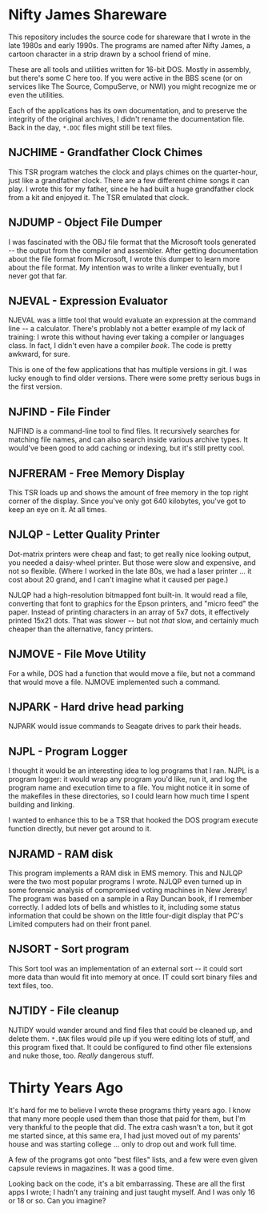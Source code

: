 
# Nifty James Shareware #

This repository includes the source code for shareware that I wrote in the late 1980s and early 1990s. The programs are named after Nifty James, a cartoon character in a strip drawn by a school friend of mine.

These are all tools and utilities written for 16-bit DOS. Mostly in assembly, but there's some C here too. If you were active in the BBS scene (or on services like The Source, CompuServe, or NWI) you might recognize me or even the utilities.

Each of the applications has its own documentation, and to preserve the integrity of the original archives, I didn't rename the documentation file. Back in the day, `*.DOC` files might still be text files.


## NJCHIME - Grandfather Clock Chimes ##

This TSR program watches the clock and plays chimes on the quarter-hour, just like a grandfather clock. There are a few different chime songs it can play. I wrote this for my father, since he had built a huge grandfather clock from a kit and enjoyed it. The TSR emulated that clock.

## NJDUMP - Object File Dumper ##

I was fascinated with the OBJ file format that the Microsoft tools generated -- the output from the compiler and assembler. After getting documentation about the file format from Microsoft, I wrote this dumper to learn more about the file format. My intention was to write a linker eventually, but I never got that far.

## NJEVAL - Expression Evaluator ##

NJEVAL was a little tool that would evaluate an expression at the command line -- a calculator.  There's problably not a better example of my lack of training: I wrote this without having ever taking a compiler or languages class. In fact, I didn't even have a compiler *book*. The code is pretty awkward, for sure. 

This is one of the few applications that has multiple versions in git. I was lucky enough to find older versions. There were some pretty serious bugs in the first version.

## NJFIND - File Finder ##

NJFIND is a command-line tool to find files. It recursively searches for matching file names, and can also search inside various archive types. It would've been good to add caching or indexing, but it's still pretty cool.

## NJFRERAM - Free Memory Display ##

This TSR loads up and shows the amount of free memory in the top right corner of the display. Since you've only got 640 kilobytes, you've got to keep an eye on it. At all times.

## NJLQP - Letter Quality Printer ##

Dot-matrix printers were cheap and fast; to get really nice looking output, you needed a daisy-wheel printer. But those were slow and expensive, and not so flexible. (Where I worked in the late 80s, we had a laser printer ... it cost about 20 grand, and I can't imagine what it caused per page.)

NJLQP had a high-resolution bitmapped font built-in. It would read a file, converting that font to graphics for the Epson printers, and "micro feed" the paper. Instead of printing characters in an array of 5x7 dots, it effectively printed 15x21 dots. That was slower -- but not *that* slow, and certainly much cheaper than the alternative, fancy printers.

## NJMOVE - File Move Utility ##

For a while, DOS had a function that would move a file, but not a command that would move a file. NJMOVE implemented such a command.


## NJPARK - Hard drive head parking ##

NJPARK would issue commands to Seagate drives to park their heads.


## NJPL - Program Logger ##

I thought it would be an interesting idea to log programs that I ran. NJPL is a program logger: it would wrap any program you'd like, run it, and log the program name and execution time to a file. You might notice it in some of the makefiles in these directories, so I could learn how much time I spent building and linking.

I wanted to enhance this to be a TSR that hooked the DOS program execute function directly, but never got around to it.

## NJRAMD - RAM disk ##

This program implements a RAM disk in EMS memory. This and NJLQP were the two most popular programs I wrote. NJLQP even turned up in some forensic analysis of compromised voting machines in New Jeresy! The program was based on a sample in a Ray Duncan book, if I remember correctly. I added lots of bells and whistles to it, including some status information that could be shown on the little four-digit display that PC's Limited computers had on their front panel.

## NJSORT - Sort program ##

This Sort tool was an implementation of an external sort -- it could sort more data than would fit into memory at once. IT could sort binary files and text files, too.

## NJTIDY - File cleanup ##

NJTIDY would wander around and find files that could be cleaned up, and delete them. `*.BAK` files would pile up if you were editing lots of stuff, and this program fixed that. It could be configured to find other file extensions and nuke those, too. *Really* dangerous stuff.


# Thirty Years Ago #

It's hard for me to believe I wrote these programs thirty years ago. I know that many more people used them than those that paid for them, but I'm very thankful to the people that did. The extra cash wasn't a ton, but it got me started since, at this same era, I had just moved out of my parents' house and was starting college ... only to drop out and work full time.

A few of the programs got onto "best files" lists, and a few were even given capsule reviews in magazines. It was a good time.

Looking back on the code, it's a bit embarrassing. These are all the first apps I wrote; I hadn't any training and just taught myself. And I was only 16 or 18 or so. Can you imagine?